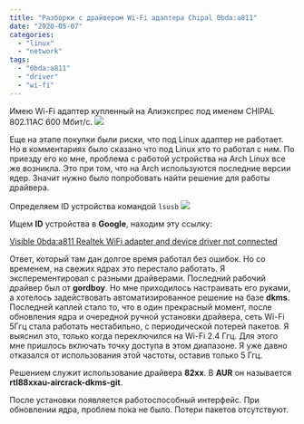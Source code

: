 ```yaml
---
title: "Разборки с драйвером Wi-Fi адаптера Chipal 0bda:a811"
date: "2020-05-07"
categories: 
  - "linux"
  - "network"
tags: 
  - "0bda:a811"
  - "driver"
  - "wi-fi"
---
```

Имею Wi-Fi адаптер купленный на Алиэкспрес под именем CHIPAL 802.11AC 600 Мбит/с.
![](/hugoshell/images/2020/05/chipal.png)

Еще на этапе покупки были риски, что под Linux адаптер не работает. Но в комментариях было сказано что под Linux кто то работал с ним.
По приезду его ко мне, проблема с работой устройства на Arch Linux все же возникла.
Это при том, что на Arch используются последние версии ядер. Значит нужно было попробовать найти решение для работы драйвера.

Определяем ID устройства командой `lsusb`
![](/hugoshell/images/2020/05/lsusb.png)

Ищем **ID** устройства в **Google**, находим эту ссылку:

[Visible 0bda:a811 Realtek WiFi adapter and device driver not connected](https://askubuntu.com/questions/1035069/visible-0bdaa811-realtek-wifi-adapter-and-i-believe-installed-device-driver-n)

Ответ, который там дан долгое время работал без ошибок. Но со временем, на свежих ядрах это перестало работать. Я эксперементировал с разными драйверами. Последний рабочий драйвер был от **gordboy**. Но мне приходилось настраивать его руками, а хотелось задействовать автоматизированное решение на базе **dkms**. Последней каплей стало то, что в один прекрасный момент, после обновления ядра и очередной ручной установки драйвера, сеть Wi-Fi 5Ггц стала работать нестабильно, с периодической потерей пакетов. Я выяснил это, только когда переключился на Wi-Fi 2.4 Ггц. Для этого мне пришлось включать точку доступа в этом диапазоне. Я уже давно отказался от использования этой частоты, оставив только 5 Ггц.

Решением служит использование драйвера **82xx**. В **AUR** он называется **rtl88xxau-aircrack-dkms-git**.

После установки появляется работоспособный интерфейс. При обновлении ядра, проблем пока не было. Потери пакетов отсутствуют.
